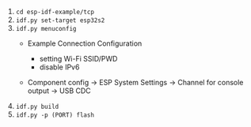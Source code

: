 1. ```cd esp-idf-example/tcp```
2. ```idf.py set-target esp32s2```
3. ```idf.py menuconfig```
    * Example Connection Configuration
        * setting Wi-Fi SSID/PWD
        * disable IPv6

    * Component config → ESP System Settings → Channel for console output → USB CDC
4. ```idf.py build```
5. ```idf.py -p (PORT) flash```